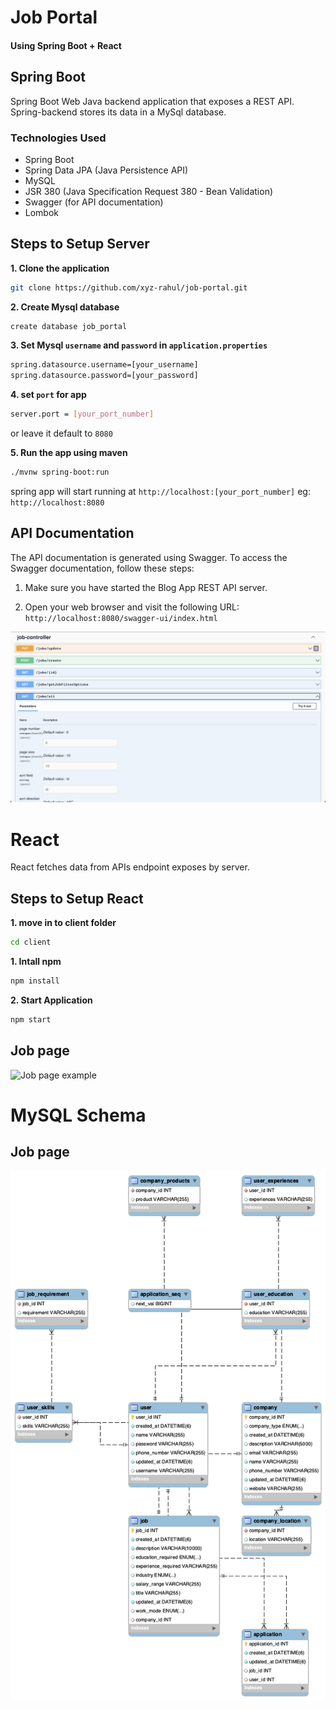 # Job Portal
#### Using Spring Boot + React


## Spring Boot


Spring Boot Web Java backend application that exposes a REST API.
Spring-backend stores its data in a MySql database.


### Technologies Used

- Spring Boot
- Spring Data JPA (Java Persistence API)
- MySQL
- JSR 380 (Java Specification Request 380 - Bean Validation)
- Swagger (for API documentation)
- Lombok

## Steps to Setup Server

**1. Clone the application**

```bash
git clone https://github.com/xyz-rahul/job-portal.git
```

**2. Create Mysql database**
```bash
create database job_portal
```
**3. Set Mysql `username` and `password` in `application.properties`**
```bash
spring.datasource.username=[your_username]
spring.datasource.password=[your_password]
```
**4. set `port` for app**

```bash
server.port = [your_port_number]
```
or leave it default to `8080`

**5. Run the app using maven**

```bash
./mvnw spring-boot:run
```
spring app will start running at `http://localhost:[your_port_number]` eg: `http://localhost:8080`

## API Documentation

The API documentation is generated using Swagger. To access the Swagger documentation, follow these steps:

1. Make sure you have started the Blog App REST API server.

2. Open your web browser and visit the following URL:
   `http://localhost:8080/swagger-ui/index.html`

![Swagger docs example](assets/swagger-job-controller.jpg?raw=true "Swagger docs example")



# React

React fetches data from APIs endpoint exposes by server.

## Steps to Setup React

**1. move in to client folder**

```bash
cd client
```


**1. Intall npm**

```bash
npm install
```

**2. Start Application**
```bash
npm start
```

## Job page
![Job page example](assets/jobsPage.gif?raw=true  "job page example")




# MySQL Schema
## Job page
![Job page example](assets/db_schema.png?raw=true  "job page example")